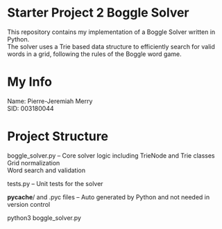 # Starter Project 2 Boggle Solver

This repository contains my implementation of a Boggle Solver written in Python.  
The solver uses a Trie based data structure to efficiently search for valid words in a grid, following the rules of the Boggle word game.

# My Info
Name: Pierre-Jeremiah Merry  
SID: 003180044  

# Project Structure
boggle_solver.py – Core solver logic including
  TrieNode and Trie classes  
  Grid normalization  
  Word search and validation  

tests.py – Unit tests for the solver  

__pycache__/ and .pyc files – Auto generated by Python and not needed in version control  


python3 boggle_solver.py
